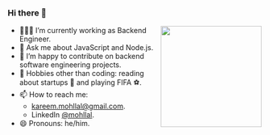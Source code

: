 ### Hi there 👋

<!--
**mohllal/mohllal** is a ✨ _special_ ✨ repository because its `README.md` (this file) appears on your GitHub profile.
-->

<img height="200em" src="https://github-readme-stats-eight-theta.vercel.app/api/top-langs/?username=mohllal&theme=dark&layout=compact&langs_count=8&hide_border=true" align="right"/>

- 👨🏽‍💻 I’m currently working as Backend Engineer.
- 💬 Ask me about JavaScript and Node.js.
- 👯 I’m happy to contribute on backend software engineering projects.
- 🎿 Hobbies other than coding: reading about startups 🦄 and playing FIFA :soccer:.
- 📫 How to reach me:
  - kareem.mohllal@gmail.com.
  - LinkedIn [@mohllal](https://www.linkedin.com/in/mohllal/).
- 😄 Pronouns: he/him.
